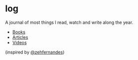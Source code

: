 # log

A journal of most things I read, watch and write along the year.

- [Books](2017/books/books.md)
- [Articles](2017/articles.md)
- [Videos](2017/videos/videos.md)


(inspired by [@zehfernandes](https://github.com/zehfernandes/dailylog))
